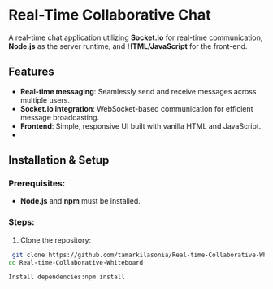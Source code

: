 # Real-Time Collaborative Chat

A real-time chat application utilizing **Socket.io** for real-time communication, **Node.js** as the server runtime, and **HTML/JavaScript** for the front-end.

## Features
- **Real-time messaging**: Seamlessly send and receive messages across multiple users.
- **Socket.io integration**: WebSocket-based communication for efficient message broadcasting.
- **Frontend**: Simple, responsive UI built with vanilla HTML and JavaScript.
- 
## Installation & Setup
### Prerequisites:
- **Node.js** and **npm** must be installed.
### Steps:
1. Clone the repository:
 ```bash
  git clone https://github.com/tamarkilasonia/Real-time-Collaborative-Whiteboard.git
cd Real-time-Collaborative-Whiteboard

Install dependencies:npm install



